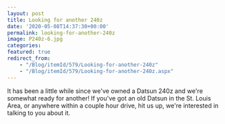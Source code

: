 ```yaml
---
layout: post
title: Looking for another 240z
date: '2020-05-08T14:37:30+00:00'
permalink: looking-for-another-240z
image: P240z-6.jpg
categories: 
featured: true
redirect_from: 
    - "/Blog/itemId/579/Looking-for-another-240z"
    - "/Blog/itemId/579/Looking-for-another-240z.aspx"
---
```

It has been a little while since we&#39;ve owned a Datsun 240z and we&#39;re somewhat ready for another! If you&#39;ve got an old Datsun in the St. Louis Area, or anywhere within a couple hour drive, hit us up, we&#39;re interested in talking to you about it.